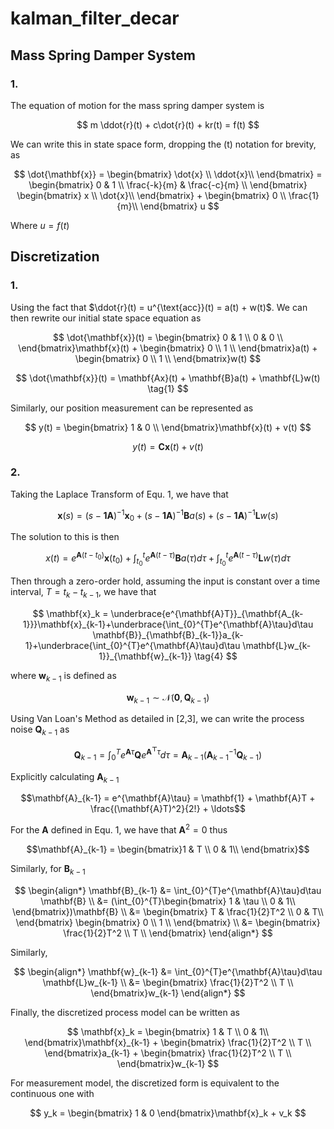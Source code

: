# kalman_filter_decar 

## Mass Spring Damper System
### 1.
The equation of motion for the mass spring damper system is

$$
m \ddot{r}(t) + c\dot{r}(t) + kr(t) = f(t)
$$

We can write this in state space form, dropping the (t) notation for
brevity, as 

$$
\dot{\mathbf{x}} = 
\begin{bmatrix}
\dot{x} \\
\ddot{x}\\
\end{bmatrix} =
\begin{bmatrix}
0 & 1 \\
\frac{-k}{m} & \frac{-c}{m} \\
\end{bmatrix}
\begin{bmatrix}
x \\
\dot{x}\\
\end{bmatrix} + 
\begin{bmatrix}
0 \\
\frac{1}{m}\\
\end{bmatrix}
u
$$

Where $u = f(t)$ 

## Discretization
### 1.

Using the fact that $\ddot{r}(t) = u^{\text{acc}}(t) = 
a(t) + w(t)$. We can then rewrite our initial state space equation
as

$$
\dot{\mathbf{x}}(t) =
\begin{bmatrix}
0 & 1 \\
0 & 0 \\
\end{bmatrix}\mathbf{x}(t) +
\begin{bmatrix}
0 \\
1 \\
\end{bmatrix}a(t)
+
\begin{bmatrix}
0 \\
1 \\
\end{bmatrix}w(t)
$$

$$
\dot{\mathbf{x}}(t) = \mathbf{Ax}(t) + \mathbf{B}a(t) + \mathbf{L}w(t) \tag{1}
$$

Similarly, our position measurement can be represented as

$$
y(t) = \begin{bmatrix}
1 & 0 \\
\end{bmatrix}\mathbf{x}(t) + v(t)
$$

$$
y(t) = \mathbf{Cx}(t) + v(t) \tag{2}
$$

### 2.
Taking the Laplace Transform of Equ. 1, we have that

$$
\mathbf{x}(s) = (s -\mathbf{1A})^{-1}\mathbf{x}_0 + (s -\mathbf{1A})^{-1}\mathbf{B}a(s) + (s -\mathbf{1A})^{-1}\mathbf{L}w(s) \tag{3}
$$

The solution to this is then 

$$
x(t) = e^{\mathbf{A}(t-t_0)}\mathbf{x}(t_0) + \int_{t_0}^{t}e^{\mathbf{A}(t-\tau)}\mathbf{B}a(\tau)d\tau + \int_{t_0}^{t}e^{\mathbf{A}(t-\tau)}\mathbf{L}w(\tau)d\tau
$$

Then through a zero-order hold, assuming the input is constant over
a time interval, $T = t_{k}- t_{k-1}$, we have that

$$
\mathbf{x}_k = \underbrace{e^{\mathbf{A}T}}_{\mathbf{A_{k-1}}}\mathbf{x}_{k-1}+\underbrace{\int_{0}^{T}e^{\mathbf{A}\tau}d\tau \mathbf{B}}_{\mathbf{B}_{k-1}}a_{k-1}+\underbrace{\int_{0}^{T}e^{\mathbf{A}\tau}d\tau \mathbf{L}w_{k-1}}_{\mathbf{w}_{k-1}} \tag{4}
$$

where $\mathbf{w}_{k-1}$ is defined as

$$
\mathbf{w}_{k-1} \sim \mathcal{N}(\mathbf{0},\mathbf{Q}_{k-1}) \tag{5}
$$

Using Van Loan's Method as detailed in [2,3], we can write
the process noise $\mathbf{Q}_{k-1}$ as

$$
\mathbf{Q}_{k-1} = \int_{0}^{T}e^{\mathbf{A}\tau}\mathbf{Q}e^{\mathbf{A^{\top}}\tau}d\tau = \mathbf{A}_{k-1}(\mathbf{A}_{k-1}^{-1}\mathbf{Q}_{k-1})
$$

Explicitly calculating $\mathbf{A}_{k-1}$ 

$$\mathbf{A}_{k-1} = e^{\mathbf{A}\tau} = \mathbf{1} + \mathbf{A}T + \frac{(\mathbf{A}T)^2}{2!} + \ldots$$

For the $\mathbf{A}$ defined in Equ. 1, we have that $\mathbf{A}^2 = 0$ thus

$$\mathbf{A}_{k-1} =
\begin{bmatrix}1 & T \\
0 & 1\\
\end{bmatrix}$$

Similarly, for $\mathbf{B}_{k-1}$ 

$$
\begin{align*}
\mathbf{B}_{k-1} &= \int_{0}^{T}e^{\mathbf{A}\tau}d\tau \mathbf{B} \\
&=  (\int_{0}^{T}\begin{bmatrix}
1 & \tau \\
0 & 1\\
\end{bmatrix})\mathbf{B} \\
&= \begin{bmatrix}
T & \frac{1}{2}T^2 \\
0 & T\\
\end{bmatrix}
\begin{bmatrix}
0 \\
1 \\
\end{bmatrix} \\
&= 
\begin{bmatrix}
\frac{1}{2}T^2 \\
T \\
\end{bmatrix}
\end{align*}
$$

Similarly, 

$$
\begin{align*}
\mathbf{w}_{k-1} &= \int_{0}^{T}e^{\mathbf{A}\tau}d\tau \mathbf{L}w_{k-1} \\
&= \begin{bmatrix}
\frac{1}{2}T^2 \\
T \\
\end{bmatrix}w_{k-1}
\end{align*}
$$

Finally, the discretized process model can be written as

$$
\mathbf{x}_k = 
\begin{bmatrix}
1 & T \\
0 & 1\\
\end{bmatrix}\mathbf{x}_{k-1} +
\begin{bmatrix}
\frac{1}{2}T^2 \\
T \\
\end{bmatrix}a_{k-1} + 
\begin{bmatrix}
\frac{1}{2}T^2 \\
T \\
\end{bmatrix}w_{k-1}
$$

For measurement model, the discretized form is equivalent to the continuous one with

$$
y_k = \begin{bmatrix} 1 & 0 \end{bmatrix}\mathbf{x}_k + v_k
$$
